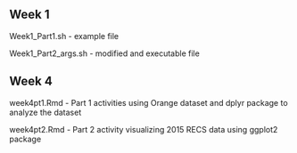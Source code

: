 ## Week 1 
Week1_Part1.sh - example file 

Week1_Part2_args.sh - modified and executable file 

## Week 4 

week4pt1.Rmd - Part 1 activities using Orange dataset and dplyr package to analyze the dataset

week4pt2.Rmd - Part 2 activity visualizing 2015 RECS data using ggplot2 package

